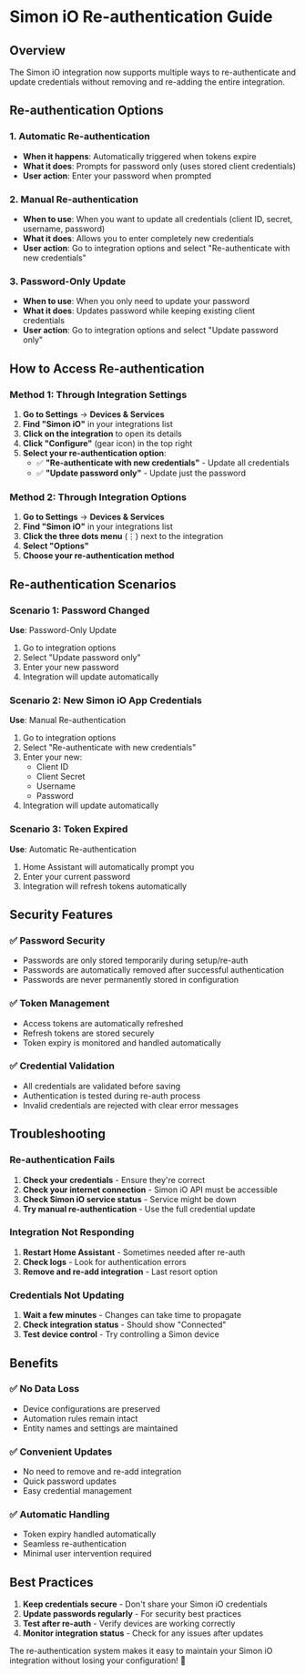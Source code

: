 # Simon iO Re-authentication Guide

## Overview

The Simon iO integration now supports multiple ways to re-authenticate and update credentials without removing and re-adding the entire integration.

## Re-authentication Options

### 1. **Automatic Re-authentication**
- **When it happens**: Automatically triggered when tokens expire
- **What it does**: Prompts for password only (uses stored client credentials)
- **User action**: Enter your password when prompted

### 2. **Manual Re-authentication** 
- **When to use**: When you want to update all credentials (client ID, secret, username, password)
- **What it does**: Allows you to enter completely new credentials
- **User action**: Go to integration options and select "Re-authenticate with new credentials"

### 3. **Password-Only Update**
- **When to use**: When you only need to update your password
- **What it does**: Updates password while keeping existing client credentials
- **User action**: Go to integration options and select "Update password only"

## How to Access Re-authentication

### Method 1: Through Integration Settings

1. **Go to Settings** → **Devices & Services**
2. **Find "Simon iO"** in your integrations list
3. **Click on the integration** to open its details
4. **Click "Configure"** (gear icon) in the top right
5. **Select your re-authentication option**:
   - ✅ **"Re-authenticate with new credentials"** - Update all credentials
   - ✅ **"Update password only"** - Update just the password

### Method 2: Through Integration Options

1. **Go to Settings** → **Devices & Services**
2. **Find "Simon iO"** in your integrations list
3. **Click the three dots menu** (⋮) next to the integration
4. **Select "Options"**
5. **Choose your re-authentication method**

## Re-authentication Scenarios

### Scenario 1: Password Changed
**Use**: Password-Only Update
1. Go to integration options
2. Select "Update password only"
3. Enter your new password
4. Integration will update automatically

### Scenario 2: New Simon iO App Credentials
**Use**: Manual Re-authentication
1. Go to integration options
2. Select "Re-authenticate with new credentials"
3. Enter your new:
   - Client ID
   - Client Secret
   - Username
   - Password
4. Integration will update automatically

### Scenario 3: Token Expired
**Use**: Automatic Re-authentication
1. Home Assistant will automatically prompt you
2. Enter your current password
3. Integration will refresh tokens automatically

## Security Features

### ✅ **Password Security**
- Passwords are only stored temporarily during setup/re-auth
- Passwords are automatically removed after successful authentication
- Passwords are never permanently stored in configuration

### ✅ **Token Management**
- Access tokens are automatically refreshed
- Refresh tokens are stored securely
- Token expiry is monitored and handled automatically

### ✅ **Credential Validation**
- All credentials are validated before saving
- Authentication is tested during re-auth process
- Invalid credentials are rejected with clear error messages

## Troubleshooting

### Re-authentication Fails
1. **Check your credentials** - Ensure they're correct
2. **Check your internet connection** - Simon iO API must be accessible
3. **Check Simon iO service status** - Service might be down
4. **Try manual re-authentication** - Use the full credential update

### Integration Not Responding
1. **Restart Home Assistant** - Sometimes needed after re-auth
2. **Check logs** - Look for authentication errors
3. **Remove and re-add integration** - Last resort option

### Credentials Not Updating
1. **Wait a few minutes** - Changes can take time to propagate
2. **Check integration status** - Should show "Connected"
3. **Test device control** - Try controlling a Simon device

## Benefits

### ✅ **No Data Loss**
- Device configurations are preserved
- Automation rules remain intact
- Entity names and settings are maintained

### ✅ **Convenient Updates**
- No need to remove and re-add integration
- Quick password updates
- Easy credential management

### ✅ **Automatic Handling**
- Token expiry handled automatically
- Seamless re-authentication
- Minimal user intervention required

## Best Practices

1. **Keep credentials secure** - Don't share your Simon iO credentials
2. **Update passwords regularly** - For security best practices
3. **Test after re-auth** - Verify devices are working correctly
4. **Monitor integration status** - Check for any issues after updates

The re-authentication system makes it easy to maintain your Simon iO integration without losing your configuration! 🎉
